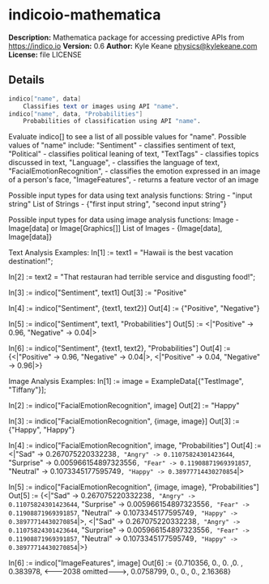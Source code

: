 # indicoio-mathematica
**Description:** Mathematica package for accessing predictive APIs from https://indico.io
**Version:** 0.6
**Author:** Kyle Keane <physics@kylekeane.com>
**License:** file LICENSE

## Details
```Mathematica
indico["name", data]
	Classifies text or images using API "name".
indico["name", data, "Probabilities"]
	Probabilities of classification using API "name".
```

Evaluate indico[] to see a list of all possible values for "name".
Possible values of "name" include:
	"Sentiment" - classifies sentiment of text,
	"Political" - classifies political leaning of text,
	"TextTags" - classifies topics discussed in text,
	"Language", - classifies the language of text,
	"FacialEmotionRecognition", - classifies the emotion expressed in an image of a person's face,
	"ImageFeatures", - returns a feature vector of an image

Possible input types for data using text analysis functions:
	String - "input string"
	List of Strings - {"first input string", "second input string"}

Possible input types for data using image analysis functions:
	Image - Image[data] or Image[Graphics[]]
	List of Images - {Image[data], Image[data]}

Text Analysis Examples:
   In[1] := text1 = "Hawaii is the best vacation destination!";

   In[2] := text2 = "That restauran had terrible service and disgusting food!";

   In[3] := indico["Sentiment", text1]
Out[3] := "Positive"

   In[4] := indico["Sentiment", {text1, text2}]
Out[4] := {"Positive", "Negative"}

   In[5] := indico["Sentiment", text1, "Probabilities"]
Out[5] := <|"Positive" -> 0.96, "Negative" -> 0.04|>

   In[6] := indico["Sentiment", {text1, text2}, "Probabilities"]
Out[4] := {<|"Positive" -> 0.96, "Negative" -> 0.04|>, <|"Positive" -> 0.04, "Negative" -> 0.96|>}

Image Analysis Examples:
   In[1] := image = ExampleData[{"TestImage", "Tiffany"}];

   In[2] := indico["FacialEmotionRecognition", image]
Out[2] := "Happy"

   In[3] := indico["FacialEmotionRecognition", {image, image}]
Out[3] := {"Happy", "Happy"}

   In[4] := indico["FacialEmotionRecognition", image, "Probabilities"]
Out[4] := <|"Sad" -> 0.267075220332238`, "Angry" -> 0.11075824301423644`, "Surprise" -> 0.005966154897323556`, "Fear" -> 0.11908871969391857`, "Neutral" -> 0.1073345177595749`, "Happy" -> 0.38977714430270854`|>

   In[5] := indico["FacialEmotionRecognition", {image, image}, "Probabilities"]
Out[5] := {<|"Sad" -> 0.267075220332238`, "Angry" -> 0.11075824301423644`, "Surprise" -> 0.005966154897323556`, "Fear" -> 0.11908871969391857`, "Neutral" -> 0.1073345177595749`, "Happy" -> 0.38977714430270854`|>, <|"Sad" -> 0.267075220332238`, "Angry" -> 0.11075824301423644`, "Surprise" -> 0.005966154897323556`, "Fear" -> 0.11908871969391857`, "Neutral" -> 0.1073345177595749`, "Happy" -> 0.38977714430270854`|>}

   In[6] := indico["ImageFeatures", image]
Out[6] := {0.710356, 0., 0. ,0. , 0.383978, <---2038 omitted--->, 0.0758799, 0., 0., 0., 2.16368}